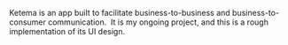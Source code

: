 Ketema is an app built to facilitate business-to-business and business-to-consumer communication. 
It is my ongoing project, and this is a rough implementation of its UI design.